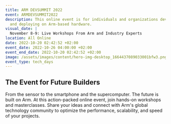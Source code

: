 ```yaml
---
title: ARM DEVSUMMIT 2022
event: ARMDEVSUMMIT2022
description: This online event is for individuals and organizations developing
  and deploying on Arm-based hardware.
visual_date: |
  November 8-9: Live Workshops From Arm and Industry Experts
location: All Online
date: 2022-10-20 02:42:52 +02:00
event_date: 2022-10-26 04:00:00 +02:00
event_end_date: 2022-10-20 02:42:52 +02:00
image: /assets/images/content/hero-img-desktop_1664437089033001bfw3.png
event_type: tech_days
---
```

## The Event for Future Builders



From the sensor to the smartphone and the supercomputer.
The future is built on Arm.
At this action-packed online event, join hands-on workshops and
masterclasses. Share your ideas and connect with Arm's global technology
community to optimize the performance, scalability, and speed of your
projects.